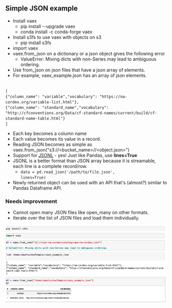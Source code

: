 ## Simple JSON example

* Install vaex
  * pip install --upgrade vaex
  * conda install -c conda-forge vaex
* Install s3fs to use vaex with objects on s3
  * pip install s3fs
* import vaex
* vaex.from_json on a dictionary or a json object gives the following error
  * ValueError: Mixing dicts with non-Series may lead to ambiguous ordering.  
* Use from_json on json files that have a json array of elements.
* For example, vaex_example.json has an array of json elements.
<code>
[
{"column_name": "variable","vocabulary": "https://na-cordex.org/variable-list.html"},
{"column_name": "standard_name","vocabulary": "http://cfconventions.org/Data/cf-standard-names/current/build/cf-standard-name-table.html"}
]
</code>

* Each key becomes a column name
* Each value becomes its value in a record.
* Reading JSON becomes as simple as vaex.from_json("s3://<bucket_name>/<prefix>/<object.json>")
* Support for [JSONL](https://jsonlines.org/) - yes! Just like Pandas, use <b>lines=True</b>
* JSONL is a better format than JSON array because it is streamable, each line is a complete record/row.
  * <code>data = pd.read_json('/path/to/file.json', lines=True)</code>
* Newly returned object can be used with an API that's (almost?) similar to Pandas Dataframe API.

### Needs improvement
 * Cannot open many JSON files like open_many on other formats.
 * Iterate over the list of JSON files and load them individually.

![Notebook Screenshot](vaex_json_ipynb.png)
